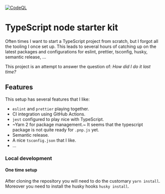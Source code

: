 [![CodeQL](https://github.com/e0ipso/ts-node-startkit/actions/workflows/codeql-analysis.yml/badge.svg)](https://github.com/e0ipso/ts-node-startkit/actions/workflows/codeql-analysis.yml)

# TypeScript node starter kit

Often times I want to start a TypeScript project from scratch, but I forgot all the tooling I once set up. This leads to
several hours of catching up on the latest packages and configurations for eslint, prettier, tsconfig, husky, semantic
release, ...

This project is an attempt to answer the question of: _How did I do it last time?_

## Features

This setup has several features that I like:

- `eslint` and `prettier` playing together.
- CI integration using GitHub Actions.
- `jest` configured to play nice with TypeScript.
- ~Yarn 2 for package management.~ It seems that the typescript package is not quite ready for `.pnp.js` yet.
- Semantic release.
- A nice `tsconfig.json` that I like.
- ...

### Local development

#### One time setup

After cloning the repository you will need to do the customary `yarn install`. Moreover you need to install the husky
hooks `husky install`.
